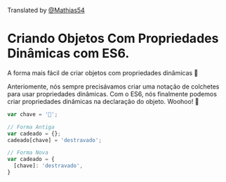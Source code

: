 Translated by [@Mathias54](https://github.com/Mathias54)

# Criando Objetos Com Propriedades Dinâmicas com ES6.

A forma mais fácil de criar objetos com propriedades dinâmicas 💪

Anteriomente, nós sempre precisávamos criar uma notação de colchetes para usar propriedades dinâmicas. Com o ES6, nós finalmente podemos criar propriedades dinâmicas na declaração do objeto. Woohoo! 🤩

```javascript
var chave = '🔑';

// Forma Antiga
var cadeado = {};
cadeado[chave] = 'destravado';

// Forma Nova
var cadeado = {
  [chave]: 'destravado',
}
```